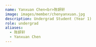 ```yaml
---
name: Yanxuan Chen<br>陈妍轩
image: images/member/chenyanxuan.jpg
description: Undergrad Student (Year 1)
role: undergrad
aliases:
  - 陈妍轩
  - Yanxuan Chen
---
```


<centre>

</centre>
